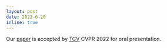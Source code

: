 ```yaml
---
layout: post
date: 2022-6-20 
inline: true
---
```


Our [paper](https://openaccess.thecvf.com/content/CVPR2022W/FaDE-TCV/papers/Zhang_Segmenting_Across_Places_The_Need_for_Fair_Transfer_Learning_With_CVPRW_2022_paper.pdf) is accepted by [TCV](https://fadetrcv.github.io/2022/) CVPR 2022 for oral presentation.
